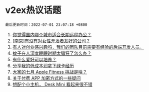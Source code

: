 # v2ex热议话题

`最后更新时间：2022-07-01 23:07:18 +0800`

1. [你觉得国内哪个城市适合长期远程办公？](https://www.v2ex.com/t/863366)
1. [[南京]有没有对女性开发者友好的公司？](https://www.v2ex.com/t/863380)
1. [有人对创业感兴趣吗，我们的团队目前需要有经验的后端开发人员。](https://www.v2ex.com/t/863374)
1. [蚊子在人深度睡眠时期太猖狂了怎么办？](https://www.v2ex.com/t/863357)
1. [有什么爱好可以培养？](https://www.v2ex.com/t/863336)
1. [分享我的低成本润拿下绿卡经历](https://www.v2ex.com/t/863413)
1. [大家的七月 Apple Fitness 挑战是啥？](https://www.v2ex.com/t/863358)
1. [关于付费 APP 加密方式的一些疑问](https://www.v2ex.com/t/863351)
1. [想配个小主机， Desk Mini 看起来很不错](https://www.v2ex.com/t/863354)

